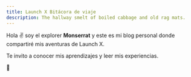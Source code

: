 ```yaml
---
title: Launch X Bitácora de viaje
description: The hallway smelt of boiled cabbage and old rag mats.
---
```


Hola ✌️  soy el explorer **Monserrat** y este es mi blog personal donde compartiré mis aventuras de Launch X.

Te invito a conocer mis aprendizajes y leer mis experiencias.

🚀

